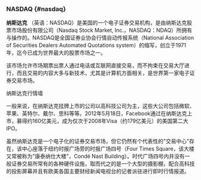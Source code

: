 ### NASDAQ {#nasdaq}

**纳斯达克** （英语：NASDAQ）是美国的一个电子证券交易机构，是由纳斯达克股票市场股份有限公司（Nasdaq Stock Market, Inc.，NASDAQ：NDAQ）所拥有与操作的。NASDAQ是全国证券业协会行情自动传报系统（National Association of Securities Dealers Automated Quotations system）的缩写，创立于1971年，迄今已成为世界最大的股票市场之一。

该市场允许市场期票出票人通过电话或互联网直接交易，而不拘束在交易大厅进行，而且交易的内容大多与新技术，尤其是计算机方面相关，是世界第一家电子证券交易市场。

纳斯达克行情墙

一般来说，在纳斯达克挂牌上市的公司以高科技公司为主，这些大公司包括微软、苹果、英特尔、戴尔、思科等等。2012年5月18日，Facebook通过在纳斯达克上市，募得约160亿美元，成为仅次于2008年Visa（约179亿美元）的美国第二大IPO。

虽然纳斯达克是一个电子化的证券交易市场，但它仍然有个代表性的&quot;交易中心&quot;存在，该中心座落于纽约时报广场旁的时报广场四号（Four Times Square，该大楼又常被称为&quot;康泰纳仕大楼&quot;，Condé Nast Building）。时代广场四号内并没有一般证券交易所常有的各种硬件设施，取而代之的是一个大型的摄影棚，配合高科技的投影屏幕并且有欧美各国主要财经新闻电视台的记者派驻进行即时行情报道。
